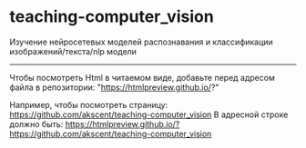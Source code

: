 # teaching-computer_vision
Изучение нейросетевых моделей распознавания и классификации изображений/текста/nlp модели

---

Чтобы посмотреть Html в читаемом виде, добавьте перед адресом файла в репозитории: "https://htmlpreview.github.io/?"


Например, чтобы посмотреть страницу: https://github.com/akscent/teaching-computer_vision В адресной строке должно быть: https://htmlpreview.github.io/?https://github.com/akscent/teaching-computer_vision